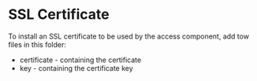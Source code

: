 # SSL Certificate

To install an SSL certificate to be used by the access component, add tow files 
in this folder:

* certificate - containing the certificate
* key - containing the certificate key